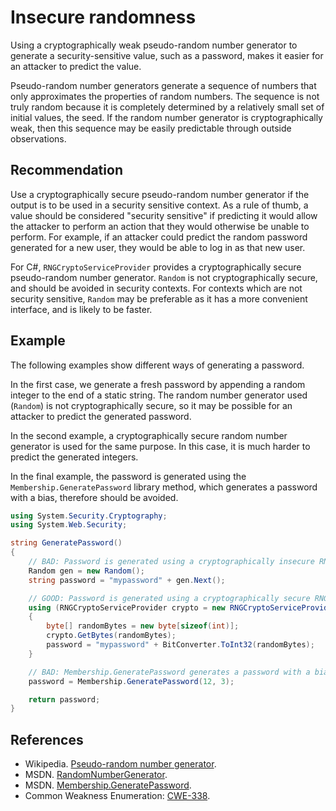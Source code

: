 # Insecure randomness
Using a cryptographically weak pseudo-random number generator to generate a security-sensitive value, such as a password, makes it easier for an attacker to predict the value.

Pseudo-random number generators generate a sequence of numbers that only approximates the properties of random numbers. The sequence is not truly random because it is completely determined by a relatively small set of initial values, the seed. If the random number generator is cryptographically weak, then this sequence may be easily predictable through outside observations.


## Recommendation
Use a cryptographically secure pseudo-random number generator if the output is to be used in a security sensitive context. As a rule of thumb, a value should be considered "security sensitive" if predicting it would allow the attacker to perform an action that they would otherwise be unable to perform. For example, if an attacker could predict the random password generated for a new user, they would be able to log in as that new user.

For C\#, `RNGCryptoServiceProvider` provides a cryptographically secure pseudo-random number generator. `Random` is not cryptographically secure, and should be avoided in security contexts. For contexts which are not security sensitive, `Random` may be preferable as it has a more convenient interface, and is likely to be faster.


## Example
The following examples show different ways of generating a password.

In the first case, we generate a fresh password by appending a random integer to the end of a static string. The random number generator used (`Random`) is not cryptographically secure, so it may be possible for an attacker to predict the generated password.

In the second example, a cryptographically secure random number generator is used for the same purpose. In this case, it is much harder to predict the generated integers.

In the final example, the password is generated using the `Membership.GeneratePassword` library method, which generates a password with a bias, therefore should be avoided.


```csharp
using System.Security.Cryptography;
using System.Web.Security;

string GeneratePassword()
{
    // BAD: Password is generated using a cryptographically insecure RNG
    Random gen = new Random();
    string password = "mypassword" + gen.Next();

    // GOOD: Password is generated using a cryptographically secure RNG
    using (RNGCryptoServiceProvider crypto = new RNGCryptoServiceProvider())
    {
        byte[] randomBytes = new byte[sizeof(int)];
        crypto.GetBytes(randomBytes);
        password = "mypassword" + BitConverter.ToInt32(randomBytes);
    }

    // BAD: Membership.GeneratePassword generates a password with a bias
    password = Membership.GeneratePassword(12, 3);

    return password;
}

```

## References
* Wikipedia. [Pseudo-random number generator](http://en.wikipedia.org/wiki/Pseudorandom_number_generator).
* MSDN. [RandomNumberGenerator](http://msdn.microsoft.com/en-us/library/system.security.cryptography.randomnumbergenerator.aspx).
* MSDN. [Membership.GeneratePassword](https://msdn.microsoft.com/en-us/library/system.web.security.membership.generatepassword(v=vs.110).aspx).
* Common Weakness Enumeration: [CWE-338](https://cwe.mitre.org/data/definitions/338.html).
